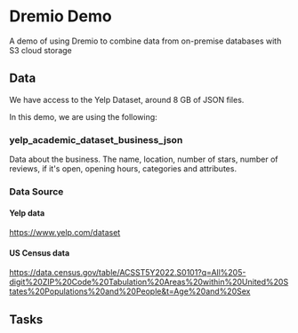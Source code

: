 # Dremio Demo

A demo of using Dremio to combine data from on-premise databases with S3 cloud storage

## Data

We have access to the Yelp Dataset, around 8 GB of JSON files.

In this demo, we are using the following:

### yelp_academic_dataset_business_json
Data about the business. The name, location, number of stars, number of reviews, if it's open,
opening hours, categories and attributes. 

### Data Source

#### Yelp data
https://www.yelp.com/dataset

#### US Census data
https://data.census.gov/table/ACSST5Y2022.S0101?q=All%205-digit%20ZIP%20Code%20Tabulation%20Areas%20within%20United%20States%20Populations%20and%20People&t=Age%20and%20Sex

## Tasks


